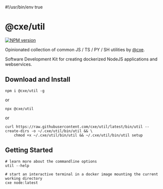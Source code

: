 #!/usr/bin/env true

# @cxe/util

[![NPM version](https://img.shields.io/npm/v/@cxe/util?color=a1b858&label=)](https://www.npmjs.com/package/@cxe/util)

Opinionated collection of common JS / TS / PY / SH utilities by [@cxe](https://github.com/cxe).


Software Development Kit for creating dockerized NodeJS applications and webservices.

## Download and Install

```console
npm i @cxe/util -g
```
or
```console
npx @cxe/util
```
or
```console
curl https://raw.githubusercontent.com/cxe/util/latest/bin/util --create-dirs -o ~/.cxe/util/bin/util && \
    chmod +x ~/.cxe/util/bin/util && ~/.cxe/util/bin/util setup
```

## Getting Started
```console
# learn more about the commandline options
util --help

# start an interactive terminal in a docker image mounting the current working directory
cxe node:latest
```
